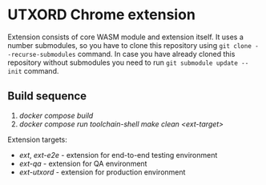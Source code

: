 # UTXORD Chrome extension

Extension consists of core WASM module and extension itself. It uses a number submodules, so you have to  clone this
repository using ```git clone --recurse-submodules``` command. In case you have already cloned this repository without
submodules you need to run ```git submodule update --init``` command.

## Build sequence
1) *docker compose build*
2) *docker compose run toolchain-shell make clean \<ext-target\>*

Extension targets:
- *ext*, *ext-e2e* - extension for end-to-end testing environment
- *ext-qa* - extension for QA environment
- *ext-utxord* - extension for production environment

